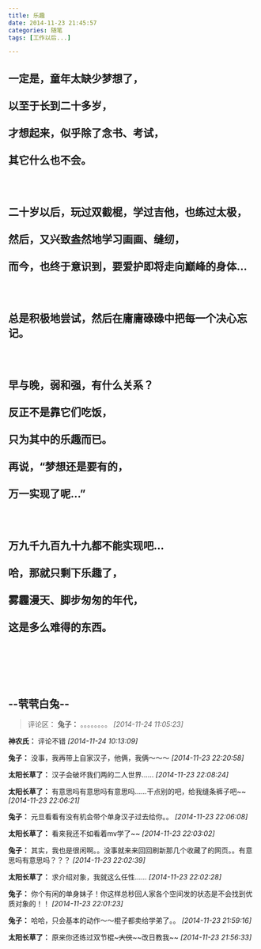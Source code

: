 ```yaml
---
title: 乐趣
date: 2014-11-23 21:45:57
categories: 随笔
tags: [工作以后...]

---
```

一定是，童年太缺少梦想了，<br /><br />以至于长到二十多岁，<br /><br />才想起来，似乎除了念书、考试，<br /><br />其它什么也不会。<br /><br /><br /><br />二十岁以后，玩过双截棍，学过吉他，也练过太极，<br /><br />然后，又兴致盎然地学习画画、缝纫，<br /><br />而今，也终于意识到，要爱护即将走向巅峰的身体…<br /><br /><br /><br />总是积极地尝试，然后在庸庸碌碌中把每一个决心忘记。<br /><br /><br /><br />早与晚，弱和强，有什么关系？<br /><br />反正不是靠它们吃饭，<br /><br />只为其中的乐趣而已。<br /><br />再说，“梦想还是要有的，<br /><br />万一实现了呢…”<br /><br /><br /><br />万九千九百九十九都不能实现吧…<br /><br />哈，那就只剩下乐趣了，<br /><br />雾霾漫天、脚步匆匆的年代，<br /><br />这是多么难得的东西。<br /><br /><br /><br /><br /><br />--茕茕白兔--
---
>评论区：
>**兔子：** 。。。。。。。。  *[2014-11-24 11:05:23]*
>
**神农氏：** 评论不错  *[2014-11-24 10:13:09]*
>
**兔子：** 没事，我再带上自家汉子，他俩，我俩～～～  *[2014-11-23 22:20:58]*
>
**太阳长草了：** 汉子会破坏我们两的二人世界……  *[2014-11-23 22:08:24]*
>
**太阳长草了：** 有意思吗有意思吗有意思吗……干点别的吧，给我缝条裤子吧~~  *[2014-11-23 22:06:21]*
>
**兔子：** 元旦看看有没有机会带个单身汉子过去给你。。  *[2014-11-23 22:06:08]*
>
**太阳长草了：** 看来我还不如看着mv学了~~  *[2014-11-23 22:03:02]*
>
**兔子：** 其实，我也是很闲啊。。没事就来来回回刷新那几个收藏了的网页。。有意思吗有意思吗？？？  *[2014-11-23 22:02:39]*
>
**太阳长草了：** 求介绍对象，我就这么任性……  *[2014-11-23 22:02:28]*
>
**兔子：** 你个有闲的单身妹子！你这样总秒回人家各个空间发的状态是不会找到优质对象的！！  *[2014-11-23 22:01:23]*
>
**兔子：** 哈哈，只会基本的动作～～棍子都卖给学弟了。。  *[2014-11-23 21:59:16]*
>
**太阳长草了：** 原来你还练过双节棍~~~大侠~~~~改日教我~~  *[2014-11-23 21:56:33]*
>
